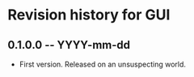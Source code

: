 # Revision history for GUI

## 0.1.0.0  -- YYYY-mm-dd

* First version. Released on an unsuspecting world.
